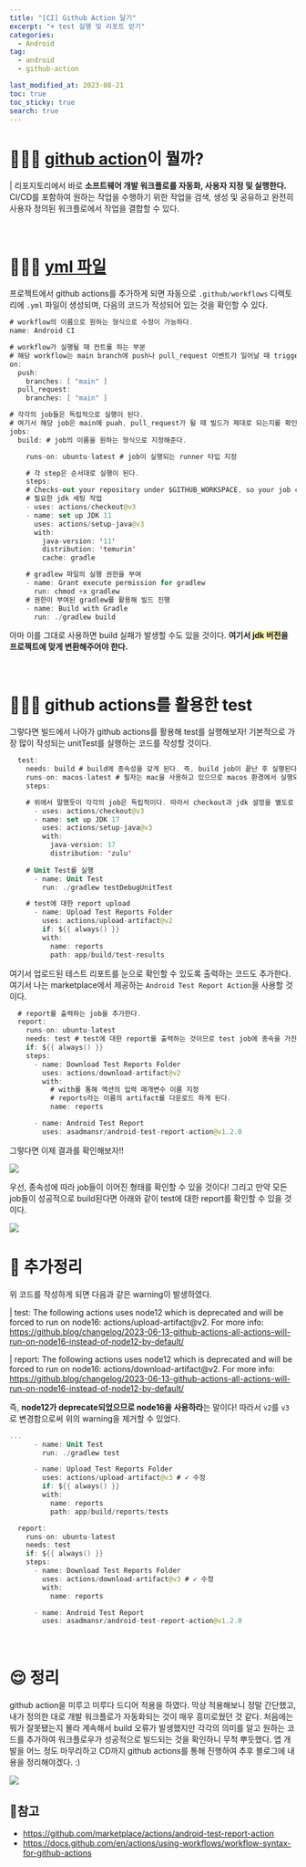 ```yaml
---
title: "[CI] Github Action 달기"
excerpt: "+ test 실행 및 리포트 얻기"
categories:
  - Android
tag:
  - android
  - github-action

last_modified_at: 2023-08-21
toc: true
toc_sticky: true
search: true
---
```


# 👩🏻‍💻 [github action](https://docs.github.com/ko/actions)이 뭘까?
| 리포지토리에서 바로 <b>소프트웨어 개발 워크플로를 자동화, 사용자 지정 및 실행한다.</b> CI/CD를 포함하여 원하는 작업을 수행하기 위한 작업을 검색, 생성 및 공유하고 완전히 사용자 정의된 워크플로에서 작업을 결합할 수 있다.

<br>

# 👩🏻‍💻 [yml 파일](https://docs.github.com/en/actions/using-workflows/workflow-syntax-for-github-actions)

프로젝트에서 github actions를 추가하게 되면 자동으로 `.github/workflows` 디렉토리에 `.yml` 파일이 생성되며, 다음의 코드가 작성되어 있는 것을 확인할 수 있다.

```kotlin
# workflow의 이름으로 원하는 형식으로 수정이 가능하다.
name: Android CI

# workflow가 실행될 때 컨트롤 하는 부분
# 해당 workflow는 main branch에 push나 pull_request 이벤트가 일어날 때 trigger된다.
on:
  push:
    branches: [ "main" ]
  pull_request:
    branches: [ "main" ]

# 각각의 job들은 독립적으로 실행이 된다.
# 여기서 해당 job은 main에 puah, pull_request가 될 때 빌드가 제대로 되는지를 확인해주는 역할이다.
jobs:
  build: # job의 이름을 원하는 형식으로 지정해준다.

    runs-on: ubuntu-latest # job이 실행되는 runner 타입 지정

    # 각 step은 순서대로 실행이 된다.
    steps: 
    # Checks-out your repository under $GITHUB_WORKSPACE, so your job can access it
    # 필요한 jdk 세팅 작업
    - uses: actions/checkout@v3
    - name: set up JDK 11
      uses: actions/setup-java@v3
      with:
        java-version: '11'
        distribution: 'temurin'
        cache: gradle

    # gradlew 파일의 실행 권한을 부여
    - name: Grant execute permission for gradlew
      run: chmod +x gradlew
    # 권한이 부여된 gradlew를 활용해 빌드 진행
    - name: Build with Gradle
      run: ./gradlew build
```
아마 이를 그대로 사용하면 build 실패가 발생할 수도 있을 것이다. <b>여기서 <span style = "background-color:#fff5b1">jdk 버전</span>을 프로젝트에 맞게 변환해주어야 한다.</b>

<br>

# 👩🏻‍💻 github actions를 활용한 test 

그렇다면 빌드에서 나아가 github actions를 활용해 test를 실행해보자! 기본적으로 가장 많이 작성되는 unitTest를 실행하는 코드를 작성할 것이다.

```kotlin
  test:
    needs: build # build에 종속성을 갖게 된다. 즉, build job이 끝난 후 실행된다.
    runs-on: macos-latest # 필자는 mac을 사용하고 있으므로 macos 환경에서 실행되도록 한다.
    steps:

    # 위에서 말했듯이 각각의 job은 독립적이다. 따라서 checkout과 jdk 설정을 별도로 다시 진행한다.
      - uses: actions/checkout@v3
      - name: set up JDK 17
        uses: actions/setup-java@v3
        with:
          java-version: 17
          distribution: 'zulu'
    
    # Unit Test를 실행
      - name: Unit Test
        run: ./gradlew testDebugUnitTest

    # test에 대한 report upload
      - name: Upload Test Reports Folder
        uses: actions/upload-artifact@v2
        if: ${{ always() }}
        with:
          name: reports
          path: app/build/test-results 
```

여기서 업로드된 테스트 리포트를 눈으로 확인할 수 있도록 출력하는 코드도 추가한다. 여기서 나는 marketplace에서 제공하는 `Android Test Report Action`을 사용할 것이다.

```kotlin
  # report를 출력하는 job을 추가한다.
  report:
    runs-on: ubuntu-latest
    needs: test # test에 대한 report를 출력하는 것이므로 test job에 종속을 가진다.
    if: ${{ always() }}
    steps:
      - name: Download Test Reports Folder
        uses: actions/download-artifact@v2
        with:
          # with를 통해 액션의 입력 매개변수 이름 지정
          # reports라는 이름의 artifact를 다운로드 하게 된다.
          name: reports

      - name: Android Test Report
        uses: asadmansr/android-test-report-action@v1.2.0
```

그렇다면 이제 결과를 확인해보자!!

<img src = "https://drive.google.com/uc?id=1LSCRPnlZobsZaXMx1pYWa2XEeQrAxkeW">

우선, 종속성에 따라 job들이 이어진 형태를 확인할 수 있을 것이다! 그리고 만약 모든 job들이 성공적으로 build된다면 아래와 같이 test에 대한 report를 확인할 수 있을 것이다.

<img src = "https://drive.google.com/uc?id=15wgRkF8U3TFBQPcwmNxgT70QsJh41H_J">

# 🤔 추가정리

위 코드를 작성하게 되면 다음과 같은 warning이 발생하였다.

| test: The following actions uses node12 which is deprecated and will be forced to run on node16: actions/upload-artifact@v2. For more info: https://github.blog/changelog/2023-06-13-github-actions-all-actions-will-run-on-node16-instead-of-node12-by-default/


| report: The following actions uses node12 which is deprecated and will be forced to run on node16: actions/download-artifact@v2. For more info: https://github.blog/changelog/2023-06-13-github-actions-all-actions-will-run-on-node16-instead-of-node12-by-default/

즉, <b>node12가 deprecate되었으므로 node16을 사용하라</b>는 말이다! 따라서 `v2`를 `v3`로 변경함으로써 위의 warning을 제거할 수 있었다.

```kotlin
...
      - name: Unit Test
        run: ./gradlew test

      - name: Upload Test Reports Folder
        uses: actions/upload-artifact@v3 # ✓ 수정
        if: ${{ always() }}
        with:
          name: reports
          path: app/build/reports/tests

  report:
    runs-on: ubuntu-latest
    needs: test
    if: ${{ always() }}
    steps:
      - name: Download Test Reports Folder
        uses: actions/download-artifact@v3 # ✓ 수정
        with:
          name: reports

      - name: Android Test Report
        uses: asadmansr/android-test-report-action@v1.2.0
```

<br>

# 😌 정리

github action을 미루고 미루다 드디어 적용을 하였다. 막상 적용해보니 정말 간단했고, 내가 정의한 대로 개발 워크플로가 자동화되는 것이 매우 흥미로웠던 것 같다. 처음에는 뭐가 잘못됐는지 몰라 계속해서 build 오류가 발생했지만 각각의 의미를 알고 원하는 코드를 추가하여 워크플로우가 성공적으로 빌드되는 것을 확인하니 무척 뿌듯했다. 앱 개발을 어느 정도 마무리하고 CD까지 github actions를 통해 진행하여 추후 블로그에 내용을 정리해야겠다. :)

<img src = "https://drive.google.com/uc?id=1S9GExz2qmykvE19qm47FtVAqmDbq4LqL">

<br>

## 📃참고
* <https://github.com/marketplace/actions/android-test-report-action>
* <https://docs.github.com/en/actions/using-workflows/workflow-syntax-for-github-actions>

